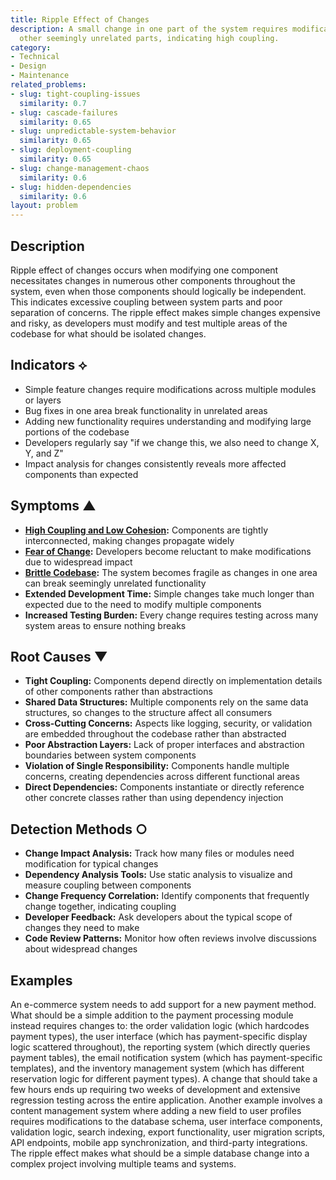 ```yaml
---
title: Ripple Effect of Changes
description: A small change in one part of the system requires modifications in many
  other seemingly unrelated parts, indicating high coupling.
category:
- Technical
- Design
- Maintenance
related_problems:
- slug: tight-coupling-issues
  similarity: 0.7
- slug: cascade-failures
  similarity: 0.65
- slug: unpredictable-system-behavior
  similarity: 0.65
- slug: deployment-coupling
  similarity: 0.65
- slug: change-management-chaos
  similarity: 0.6
- slug: hidden-dependencies
  similarity: 0.6
layout: problem
---
```


## Description

Ripple effect of changes occurs when modifying one component necessitates changes in numerous other components throughout the system, even when those components should logically be independent. This indicates excessive coupling between system parts and poor separation of concerns. The ripple effect makes simple changes expensive and risky, as developers must modify and test multiple areas of the codebase for what should be isolated changes.

## Indicators ⟡
- Simple feature changes require modifications across multiple modules or layers
- Bug fixes in one area break functionality in unrelated areas
- Adding new functionality requires understanding and modifying large portions of the codebase
- Developers regularly say "if we change this, we also need to change X, Y, and Z"
- Impact analysis for changes consistently reveals more affected components than expected

## Symptoms ▲
- **[High Coupling and Low Cohesion](high-coupling-low-cohesion.md):** Components are tightly interconnected, making changes propagate widely
- **[Fear of Change](fear-of-change.md):** Developers become reluctant to make modifications due to widespread impact
- **[Brittle Codebase](brittle-codebase.md):** The system becomes fragile as changes in one area can break seemingly unrelated functionality
- **Extended Development Time:** Simple changes take much longer than expected due to the need to modify multiple components
- **Increased Testing Burden:** Every change requires testing across many system areas to ensure nothing breaks

## Root Causes ▼
- **Tight Coupling:** Components depend directly on implementation details of other components rather than abstractions
- **Shared Data Structures:** Multiple components rely on the same data structures, so changes to the structure affect all consumers
- **Cross-Cutting Concerns:** Aspects like logging, security, or validation are embedded throughout the codebase rather than abstracted
- **Poor Abstraction Layers:** Lack of proper interfaces and abstraction boundaries between system components
- **Violation of Single Responsibility:** Components handle multiple concerns, creating dependencies across different functional areas
- **Direct Dependencies:** Components instantiate or directly reference other concrete classes rather than using dependency injection

## Detection Methods ○
- **Change Impact Analysis:** Track how many files or modules need modification for typical changes
- **Dependency Analysis Tools:** Use static analysis to visualize and measure coupling between components
- **Change Frequency Correlation:** Identify components that frequently change together, indicating coupling
- **Developer Feedback:** Ask developers about the typical scope of changes they need to make
- **Code Review Patterns:** Monitor how often reviews involve discussions about widespread changes

## Examples

An e-commerce system needs to add support for a new payment method. What should be a simple addition to the payment processing module instead requires changes to: the order validation logic (which hardcodes payment types), the user interface (which has payment-specific display logic scattered throughout), the reporting system (which directly queries payment tables), the email notification system (which has payment-specific templates), and the inventory management system (which has different reservation logic for different payment types). A change that should take a few hours ends up requiring two weeks of development and extensive regression testing across the entire application. Another example involves a content management system where adding a new field to user profiles requires modifications to the database schema, user interface components, validation logic, search indexing, export functionality, user migration scripts, API endpoints, mobile app synchronization, and third-party integrations. The ripple effect makes what should be a simple database change into a complex project involving multiple teams and systems.